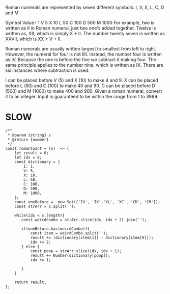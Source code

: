 
Roman numerals are represented by seven different symbols: I, V, X, L, C, D and M.

Symbol       Value
I             1
V             5
X             10
L             50
C             100
D             500
M             1000
For example, two is written as II in Roman numeral, just two one's added together. Twelve is written as, XII, which is simply X + II. The number twenty seven is written as XXVII, which is XX + V + II.

Roman numerals are usually written largest to smallest from left to right. However, the numeral for four is not IIII. Instead, the number four is written as IV. Because the one is before the five we subtract it making four. The same principle applies to the number nine, which is written as IX. There are six instances where subtraction is used:

I can be placed before V (5) and X (10) to make 4 and 9. 
X can be placed before L (50) and C (100) to make 40 and 90. 
C can be placed before D (500) and M (1000) to make 400 and 900.
Given a roman numeral, convert it to an integer. Input is guaranteed to be within the range from 1 to 3999.


# SLOW
```
/**
 * @param {string} s
 * @return {number}
 */
const romanToInt = (s)  => {
    let result = 0;
    let idx = 0;
    const dictionary = {
        I: 1,
        V: 5,
        X: 10,
        L: 50,
        C: 100,
        D: 500,
        M: 1000,
    };
    const oneBefore =  new Set(['IV', 'IX','XL', 'XC', 'CD', 'CM']);
    const strArr = s.split('');
    
    while(idx < s.length){
       const weirdCombo = strArr.slice(idx, idx + 2).join('');

       if(oneBefore.has(weirdCombo)){
           const item = weirdCombo.split('');
           result += (dictionary[item[1]] - dictionary[item[0]]);
           idx += 2;
       } else {
           const poop = strArr.slice(idx, idx + 1);
           result += Number(dictionary[poop]);
           idx += 1;

       }
    }

    return result;
};
           
           
```
